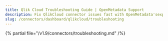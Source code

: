 ```yaml
---
title: Qlik Cloud Troubleshooting Guide | OpenMetadata Support
description: Fix QlikCloud connector issues fast with OpenMetadata'sexpert troubleshooting guide. Solve common problems, debug connections, and optimize your setup.
slug: /connectors/dashboard/qlikcloud/troubleshooting
---
```


{% partial file="/v1.9/connectors/troubleshooting.md" /%}
